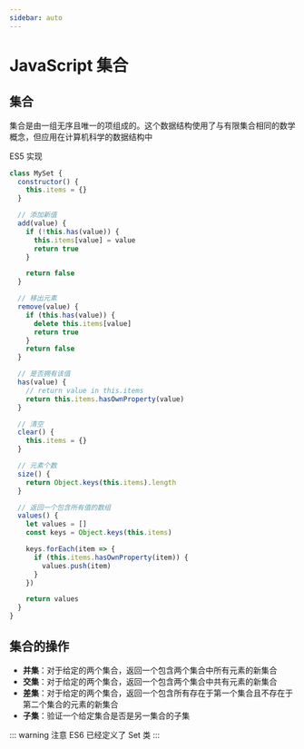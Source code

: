 ```yaml
---
sidebar: auto
---
```


# JavaScript 集合

## 集合

集合是由一组无序且唯一的项组成的。这个数据结构使用了与有限集合相同的数学概念，但应用在计算机科学的数据结构中

ES5 实现

```javascript
class MySet {
  constructor() {
    this.items = {}
  }

  // 添加新值
  add(value) {
    if (!this.has(value)) {
      this.items[value] = value
      return true
    }

    return false
  }

  // 移出元素
  remove(value) {
    if (this.has(value)) {
      delete this.items[value]
      return true
    }
    return false
  }

  // 是否拥有该值
  has(value) {
    // return value in this.items
    return this.items.hasOwnProperty(value)
  }

  // 清空
  clear() {
    this.items = {}
  }

  // 元素个数
  size() {
    return Object.keys(this.items).length
  }

  // 返回一个包含所有值的数组
  values() {
    let values = []
    const keys = Object.keys(this.items)

    keys.forEach(item => {
      if (this.items.hasOwnProperty(item)) {
        values.push(item)
      }
    })

    return values
  }
}
```

## 集合的操作

- **并集**：对于给定的两个集合，返回一个包含两个集合中所有元素的新集合
- **交集**：对于给定的两个集合，返回一个包含两个集合中共有元素的新集合
- **差集**：对于给定的两个集合，返回一个包含所有存在于第一个集合且不存在于第二个集合的元素的新集合
- **子集**：验证一个给定集合是否是另一集合的子集

::: warning 注意
ES6 已经定义了 Set 类
:::
